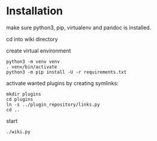 # Installation

make sure python3, pip, virtualenv and pandoc is installed.

cd into wiki directory

create virtual environment

    python3 -m venv venv
    . venv/bin/activate
    python3 -m pip install -U -r requirements.txt

activate wanted plugins by creating symlinks:

    mkdir plugins
    cd plugins
    ln -s ../plugin_repository/links.py
    cd ..

start

    ./wiki.py
